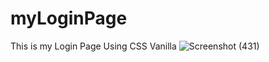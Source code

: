 # myLoginPage
This is my Login Page Using CSS Vanilla
![Screenshot (431)](https://user-images.githubusercontent.com/40910110/204138104-42a77030-685c-4616-b813-70f3f7955784.png)
